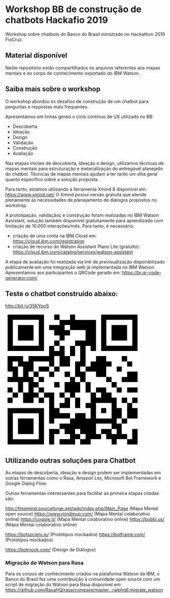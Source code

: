 # Workshop BB de construção de chatbots Hackafio 2019


Workshop sobre chatbots do Banco do Brasil ministrado no Hackathon 2019 FioCruz.


## Material disponível
Neste repositório estão compartilhados os arquivos referentes aos mapas mentais e ao corpo de conhecimento exportado do IBM Watson.


## Saiba mais sobre o workshop
O workshop abordou os desafios de construção de um chatbot para perguntas e respostas mais frequentes.

Apresentamos em linhas gerais o ciclo contínuo de UX utilizado no BB:

- Descoberta
- Ideação
- Design
- Validação
- Construção
- Avaliação


Nas etapas iniciais de descoberta, ideação e design, utilizamos técnicas de mapas mentais para estruturação e materialização do entregável planejado do chatbot. Técnicas de mapas mentais ajudam a ter tanto um olha geral quanto específico sobre a solução proposta.

Para tanto, estamos utilizando a ferramenta Xmind 8  disponível em: https://www.xmind.net/
O Xmind possui versão gratuita que atende plenamente às necessidades de planejamento de diálogos propostos no workshop.

A prototipação, validaçãoç e construção foram realizadas no IBM Watson Assistant, solução também disponível gratuitamente para aprendizado com limitação de 10.000 interações/mês. Para tanto, é necessário:

- criação de uma conta na IBM Cloud em: https://cloud.ibm.com/registration
- criação de recurso do Watson Assistant Plano Lite (gratuito): https://cloud.ibm.com/catalog/services/watson-assistant

A etapa de avaliação foi realizada via link de previsualização disponibilizado publicamente em uma integração web já implementada no IBM Watson. Apresentamos aos participantes o QRCode gerado em: https://br.qr-code-generator.com/


## Teste o chatbot construído abaixo:


http://bit.ly/35KYpnS


![alt text]( https://github.com/philipesantiago/hackafio_wkshp_chatbot_BB/blob/master/qrcode_link_teste.PNG "Workshop BB Chatbot Hackafio 2019")


## Utilizando outras soluções para Chatbot

As etapas de descoberta, ideação e design podem ser implementadas em outras ferramentas como o Rasa, Amazon Lex, Microsoft Bot Framework e Google Dialog Flow.

Outras ferramentas interessantes para facilitar as primeira etapas citadas são:

http://freemind.sourceforge.net/wiki/index.php/Main_Page (Mapa Mental open source)
https://www.mindmup.com/ (Mapa Mental colaborativo online)
https://coggle.it/ (Mapa Mental colaborativo online)
https://bubbl.us/ (Mapa Mental colaborativo online)

https://botsociety.io/ (Protótipos mockados)
https://botframe.com/ (Protótipos mockados)

https://botmock.com/ (Design de Diálogos)


### Migração do Watson para Rasa
Para os corpos de conhecimento criados na plataforma Watson da IBM, o Banco do Brasil fez uma contribuição à comunidade open source com um script de migração do Watson para Rasa disponível em: https://github.com/RasaHQ/rasa/compare/master...ralphg6:migrate_watson




